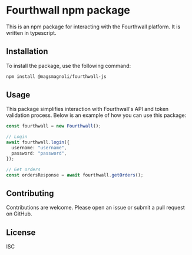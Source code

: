 # Fourthwall npm package

This is an npm package for interacting with the Fourthwall platform. It is written in typescript.

## Installation

To install the package, use the following command:

```bash
npm install @magsmagnoli/fourthwall-js
```

## Usage

This package simplifies interaction with Fourthwall's API and token validation process. Below is an example of how you can use this package:

```typescript
const fourthwall = new Fourthwall();

// Login
await fourthwall.login({
  username: "username",
  password: "password",
});

// Get orders
const ordersResponse = await fourthwall.getOrders();
```

## Contributing

Contributions are welcome. Please open an issue or submit a pull request on GitHub.

## License

ISC
